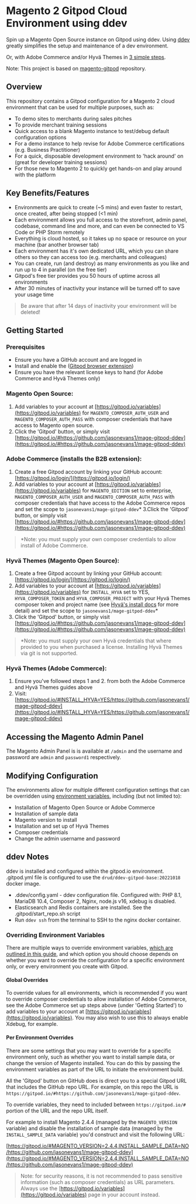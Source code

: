 # Magento 2 Gitpod Cloud Environment using ddev

Spin up a Magento Open Source instance on Gitpod using ddev. Using [ddev](https://ddev.com/) greatly simplifies the setup and maintenance of a dev environment.

Or, with Adobe Commerce and/or Hyvä Themes in [3 simple steps](#getting-started).

Note: This project is based on [magento-gitpod](https://github.com/fisheyehq/magento-gitpod) repository.

## Overview

This repository contains a Gitpod configuration for a Magento 2 cloud environment that can be used for multiple purposes, such as:
* To demo sites to merchants during sales pitches
* To provide merchant training sessions
* Quick access to a blank Magento instance to test/debug default configuration options
* For a demo instance to help revise for Adobe Commerce certifications (e.g. Business Practitioner)
* For a quick, disposable development environment to 'hack around' on (great for developer training sessions)
* For those new to Magento 2 to quickly get hands-on and play around with the platform

## Key Benefits/Features
* Environments are quick to create (~5 mins) and even faster to restart, once created, after being stopped (<1 min)
* Each environment allows you full access to the storefront, admin panel, codebase, command line and more, and can even be connected to VS Code or PHP Storm remotely
* Everything is cloud hosted, so it takes up no space or resource on your machine (bar another browser tab)
* Each environment has it's own dedicated URL, which you can share others so they can access too (e.g. merchants and colleagues)
* You can create, run (and destroy) as many environments as you like and run up to 4 in parallel (on the free tier)
* Gitpod's free tier provides you 50 hours of uptime across all environments
* After 30 minutes of inactivity your instance will be turned off to save your usage time

> Be aware that after 14 days of inactivity your environment will be deleted!

## Getting Started

### Prerequisites
* Ensure you have a GitHub account and are logged in
* Install and enable the ([Gitpod browser extension](https://www.gitpod.io/docs/browser-extension))
* Ensure you have the relevant license keys to hand (for Adobe Commerce and Hyvä Themes only)

### Magento Open Source:
1. Add variables to your account at [https://gitpod.io/variables](https://gitpod.io/variables) for `MAGENTO_COMPOSER_AUTH_USER` and `MAGENTO_COMPOSER_AUTH_PASS` with composer credentials that have access to Magento open source.
2. Click the 'Gitpod' button, or simply visit [https://gitpod.io/#https://github.com/jasonevans1/mage-gitpod-ddev](https://gitpod.io/#https://github.com/jasonevans1/mage-gitpod-ddev)

### Adobe Commerce (installs the B2B extension):
1. Create a free Gitpod account by linking your GitHub account: [https://gitpod.io/login/](https://gitpod.io/login/)
2. Add variables to your account at [https://gitpod.io/variables](https://gitpod.io/variables) for `MAGENTO_EDITION` set to enterprise,  `MAGENTO_COMPOSER_AUTH_USER` and `MAGENTO_COMPOSER_AUTH_PASS` with composer credentials that have access to the Adobe Commerce repos and set the scope to `jasonevans1/mage-gitpod-ddev`\*
   3.Click the 'Gitpod' button, or simply visit [https://gitpod.io/#https://github.com/jasonevans1/mage-gitpod-ddev](https://gitpod.io/#https://github.com/jasonevans1/mage-gitpod-ddev)

> \*Note: you must supply your own composer credentials to allow install of Adobe Commerce.

### Hyvä Themes (Magento Open Source):
1. Create a free Gitpod account by linking your GitHub account: [https://gitpod.io/login/](https://gitpod.io/login/)
2. Add variables to your account at [https://gitpod.io/variables](https://gitpod.io/variables) for `INSTALL_HYVA` set to YES, `HYVA_COMPOSER_TOKEN` and `HYVA_COMPOSER_PROJECT` with your Hyvä Themes composer token and project name (see [Hyvä's install docs](https://docs.hyva.io/hyva-themes/getting-started/index.html) for more detail) and set the scope to `jasonevans1/mage-gitpod-ddev`\*
3. Click the 'Gitpod' button, or simply visit [https://gitpod.io/#https://github.com/jasonevans1/mage-gitpod-ddev](https://gitpod.io/#https://github.com/jasonevans1/mage-gitpod-ddev)

> \*Note: you must supply your own Hyvä credentials that where provided to you when purchased a license. Installing Hyvä Themes via git is not supported.

### Hyvä Themes (Adobe Commerce):
1. Ensure you've followed steps 1 and 2. from both the Adobe Commerce and Hyvä Themes guides above
2. Visit: [https://gitpod.io/#INSTALL_HYVA=YES/https://github.com/jasonevans1/mage-gitpod-ddev](https://gitpod.io/#INSTALL_HYVA=YES/https://github.com/jasonevans1/mage-gitpod-ddev)

## Accessing the Magento Admin Panel
The Magento Admin Panel is is available at `/admin` and the username and password are `admin` and `password1` respectively.

## Modifying Configuration
The environments allow for multiple different configuration settings that can be overridden using [environment variables](https://www.gitpod.io/docs/environment-variables), including (but not limited to):
* Installation of Magento Open Source or Adobe Commerce
* Installation of sample data
* Magento version to install
* Installation and set up of Hyvä Themes
* Composer credentials
* Change the admin username and password

## ddev Notes
ddev is installed and configured within the gitpod.io environment. .gitpod.yml file is configured to use the `drud/ddev-gitpod-base:20221018` docker image.

* .ddev/config.yaml - ddev configuration file. Configured with: PHP 8.1, MariaDB 10.4, Composer 2, Nginx, node.js v16, xdebug is disabled.
* Elasticsearch and Redis containers are installed. See the .gitpod/start_repo.sh script
* Run `ddev ssh` from the terminal to SSH to the nginx docker container.


### Overriding Environment Variables
There are multiple ways to override environment variables, [which are outlined in this guide](https://www.gitpod.io/docs/environment-variables), and which option you should choose depends on whether you want to override the configuration for a specific environment only, or every environment you create with Gitpod.

#### Global Overrides
To override values for all environments, which is recommended if you want to override composer credentials to allow installation of Adobe Commerce, see the Adobe Commerce set up steps above (under 'Getting Started') to add variables to your account at [https://gitpod.io/variables](https://gitpod.io/variables). You may also wish to use this to always enable Xdebug, for example.

#### Per Environment Overrides
There are some settings that you may want to override for a specific environment only, such as whether you want to install sample data, or change the version of Magento installed. You can do this by passing the environment variables as part of the URL to initiate the environment build.

All the 'Gitpod' button on GitHub does is direct you to a special Gitpod URL that includes the GitHub repo URL. For example, on this repo the URL is `https://gitpod.io/#https://github.com/jasonevans1/mage-gitpod-ddev`.

To override variables, they need to included between `https://gitpod.io/#` portion of the URL and the repo URL itself.

For example to install Magento 2.4.4 (managed by the `MAGENTO_VERSION` variable) and disable the installation of sample data (managed by the `INSTALL_SAMPLE_DATA` variable) you'd construct and visit the following URL:

[https://gitpod.io/#MAGENTO_VERSION=2.4.4,INSTALL_SAMPLE_DATA=NO/https://github.com/jasonevans1/mage-gitpod-ddev](https://gitpod.io/#MAGENTO_VERSION=2.4.4,INSTALL_SAMPLE_DATA=NO/https://github.com/jasonevans1/mage-gitpod-ddev)

> Note: for security reasons, it is not recommended to pass sensitive information (such as composer credentials) as URL parameters. Always use the [https://gitpod.io/variables](https://gitpod.io/variables) page in your account instead.
